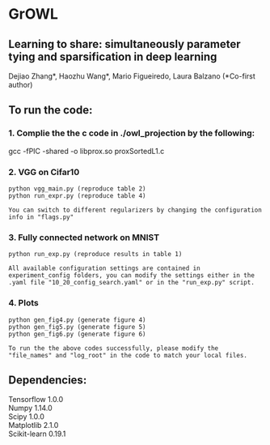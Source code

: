 # GrOWL
## Learning to share: simultaneously parameter tying and sparsification in deep learning

Dejiao Zhang*, Haozhu Wang*, Mario Figueiredo, Laura Balzano (*Co-first author)

## To run the code:
### 1. Complie the the c code in ./owl_projection by the following:
   gcc -fPIC -shared -o libprox.so proxSortedL1.c

### 2. VGG on Cifar10 
    python vgg_main.py (reproduce table 2)
    python run_expr.py (reproduce table 4)
    
    You can switch to different regularizers by changing the configuration info in "flags.py"

### 3. Fully connected network on MNIST
    python run_exp.py (reproduce results in table 1)
    
    All available configuration settings are contained in experiment_config folders, you can modify the settings either in the .yaml file "10_20_config_search.yaml" or in the "run_exp.py" script.

### 4. Plots
    python gen_fig4.py (generate figure 4)
    python gen_fig5.py (generate figure 5)
    python gen_fig6.py (generate figure 6)

    To run the the above codes successfully, please modify the "file_names" and "log_root" in the code to match your local files. 

## Dependencies:
Tensorflow 1.0.0  
Numpy 1.14.0  
Scipy 1.0.0  
Matplotlib 2.1.0  
Scikit-learn 0.19.1  
